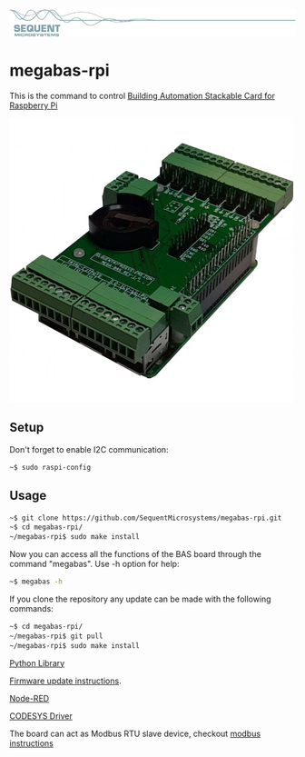 [![megabas-rpi](res/sequent.jpg)](https://www.sequentmicrosystems.com)

# megabas-rpi

This is the command to control [Building Automation Stackable Card for Raspberry Pi](https://sequentmicrosystems.com/products/raspberry-pi-building-automation)

![MEGA-BAS](res/megabas.jpg)

## Setup

Don't forget to enable I2C communication:
```bash
~$ sudo raspi-config
```

## Usage

```bash
~$ git clone https://github.com/SequentMicrosystems/megabas-rpi.git
~$ cd megabas-rpi/
~/megabas-rpi$ sudo make install
```

Now you can access all the functions of the BAS board through the command "megabas". Use -h option for help:
```bash
~$ megabas -h
```

If you clone the repository any update can be made with the following commands:

```bash
~$ cd megabas-rpi/  
~/megabas-rpi$ git pull
~/megabas-rpi$ sudo make install
```  
[Python Library](python/README.md)

[Firmware update instructions](update/README.md).

[Node-RED](https://github.com/SequentMicrosystems/megabas-rpi/tree/master/node-red-contrib-sm-bas)

[CODESYS Driver](https://github.com/SequentMicrosystems/megabas-rpi/tree/master/CODESYS)

The board can act as Modbus RTU slave device, checkout [modbus instructions](MODBUS.md)
